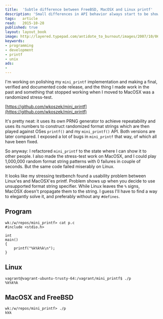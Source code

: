 ```yaml
---
title:	'Subtle difference between FreeBSD, MacOSX and Linux printf'
description: 'Small differences in API behavior always start to be show up during stress-testing. Example comes from my mini_printf stress-test'
tags:	article
read:	2015-10-28
published: true
layout:	layout_book
image: http://layered.typepad.com/antidote_to_burnout/images/2007/10/06/4b14310b020017cf.gif
keywords:
- programming
- development
- printf
- unix
ads:
-
---
```


I'm working on polishing my `mini_printf` implementation and making a final,
verified and documented code release, and the thing I made work in the past
and something that stopped working when I moved to MacOSX was a randomized
stress-test.

[https://github.com/wkoszek/mini_printf](https://github.com/wkoszek/mini_printf)

It's pretty neat: it uses its own PRNG generator to achieve repeatability
and uses its numbers to construct randomized format strings which are then
played against OSes `printf()` and my `mini_printf()` API. Both versions are
later compared. I exposed a lot of bugs in `mini_printf` that way, of which
all have been fixed.

So anyway: I refactored `mini_printf` to the state where I can show it to
other people. I also made the stress-test work on MacOSX, and I could play
1,000,000 random format string patterns with 0 failures in couple of
seconds. But the same code failed miserably on Linux. 

It looks like my stressing testbench found a usability problem between
Linux'es and MacOSX'es printf. Problem shows up when you decide to use
unsupported format string specifier. While Linux leaves the `%` signs,
MacOSX doesn't propagate them to the string. I guess I'll have to find a way
to elegantly solve it, and preferably without any `#defines`.

## Program


	wk:/w/repos/mini_printf> cat p.c
	#include <stdio.h>

	int
	main()
	{
		printf("%k%k%k\n");
	}

## Linux

	vagrant@vagrant-ubuntu-trusty-64:/vagrant/mini_printf$ ./p
	%k%k%k

## MacOSX and FreeBSD
	wk:/w/repos/mini_printf> ./p
	kkk
